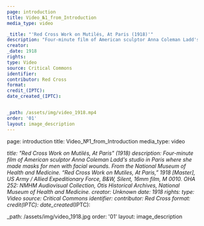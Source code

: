 ```yaml
---
page: introduction
title: Video_№1_from_Introduction
media_type: video

_title: "'Red Cross Work on Mutilés, At Paris (1918)'"
description: "Four-minute film of American sculptor Anna Coleman Ladd's studio in Paris where she made masks for men with facial wounds. From the National Museum of Health and Medicine. Red Cross Work on Mutiles, At Paris, 1918 [Master], US Army / Allied Expeditionary Force, B&W, Silent, 16mm film, M 0010. OHA 252: NMHM Audiovisual Collection, Otis Historical Archives, National Museum of Health and Medicine."
creator: 
_date: 1918
rights: 
type: Video
source: Critical Commons
identifier:
contributor: Red Cross
format:
credit_(IPTC):
date_created_(IPTC):


_path: /assets/img/video_1918.mp4 
order: '01'
layout: image_description
---
```


page: introduction
title: Video_№1_from_Introduction
media_type: video

_title: "Red Cross Work on Mutilés, At Paris" (1918)
description: Four-minute film of American sculptor Anna Coleman Ladd's studio in Paris where she made masks for men with facial wounds. From the National Museum of Health and Medicine. “Red Cross Work on Mutiles, At Paris,” 1918 [Master], US Army / Allied Expeditionary Force, B&W, Silent, 16mm film, M 0010. OHA 252: NMHM Audiovisual Collection, Otis Historical Archives, National Museum of Health and Medicine.
creator: Unknown
_date: 1918
rights: 
type: Video
source: Critical Commons
identifier:
contributor: Red Cross
format:
credit_(IPTC):
date_created_(IPTC):

_path: /assets/img/video_1918.jpg 
order: '01'
layout: image_description
